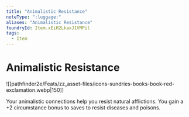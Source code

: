 ```yaml
---
title: "Animalistic Resistance"
noteType: ":luggage:"
aliases: "Animalistic Resistance"
foundryId: Item.xEiH2LkaxJ1VMPil
tags:
  - Item
---
```


# Animalistic Resistance
![[pathfinder2e/Feats/zz_asset-files/icons-sundries-books-book-red-exclamation.webp|150]]

Your animalistic connections help you resist natural afflictions. You gain a +2 circumstance bonus to saves to resist diseases and poisons.
